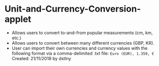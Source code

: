 # Unit-and-Currency-Conversion-applet
- Allows users to convert to-and-from popular measurements (cm, km, etc.)
- Allows users to convert between many different currencies (GBP, KR).
- User can import their own currencies and currency values with the following format via a comma-delimited .txt file:
`Euro (EUR), 1.359, €`
Created: 21/11/2018 by dstlny
